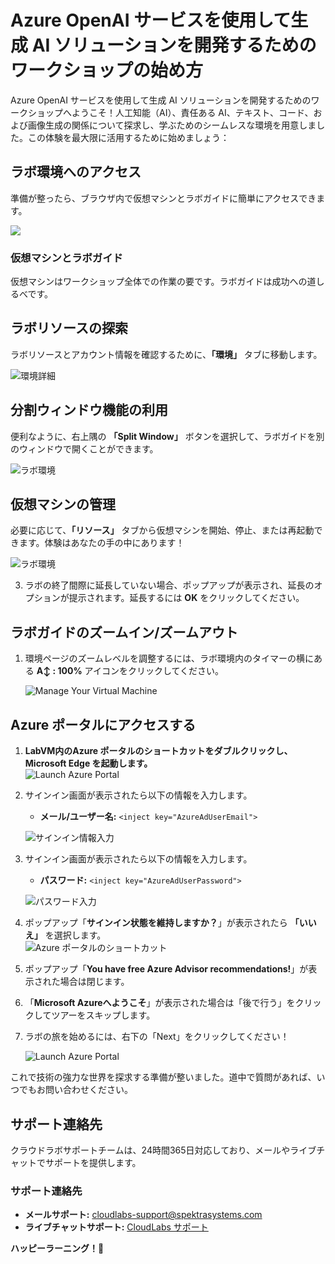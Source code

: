 # Azure OpenAI サービスを使用して生成 AI ソリューションを開発するためのワークショップの始め方

Azure OpenAI サービスを使用して生成 AI ソリューションを開発するためのワークショップへようこそ！人工知能（AI）、責任ある AI、テキスト、コード、および画像生成の関係について探求し、学ぶためのシームレスな環境を用意しました。この体験を最大限に活用するために始めましょう：

## ラボ環境へのアクセス

準備が整ったら、ブラウザ内で仮想マシンとラボガイドに簡単にアクセスできます。

   ![](../media/jai-1.png)

### 仮想マシンとラボガイド

仮想マシンはワークショップ全体での作業の要です。ラボガイドは成功への道しるべです。

## ラボリソースの探索

ラボリソースとアカウント情報を確認するために、**「環境」** タブに移動します。

   ![環境詳細](../media/jai-2.png)
 
## 分割ウィンドウ機能の利用

便利なように、右上隅の **「Split Window」** ボタンを選択して、ラボガイドを別のウィンドウで開くことができます。

   ![ラボ環境](../media/jai-3.png)
 
## 仮想マシンの管理

必要に応じて、**「リソース」** タブから仮想マシンを開始、停止、または再起動できます。体験はあなたの手の中にあります！

   ![ラボ環境](../media/jai-4.png)

3. ラボの終了間際に延長していない場合、ポップアップが表示され、延長のオプションが提示されます。延長するには **OK** をクリックしてください。

## ラボガイドのズームイン/ズームアウト

1. 環境ページのズームレベルを調整するには、ラボ環境内のタイマーの横にある **A↕ : 100%** アイコンをクリックしてください。

   ![Manage Your Virtual Machine](../media/labzoom-1.png)


## Azure ポータルにアクセスする  

1. **LabVM内のAzure ポータルのショートカットをダブルクリックし、 Microsoft Edge を起動します。**  
   ![Launch Azure Portal](../media/AOAIjp-10.png)
   
2. サインイン画面が表示されたら以下の情報を入力します。  
   - **メール/ユーザー名:** `<inject key="AzureAdUserEmail">`  

   ![サインイン情報入力](../media/AOAIjp-11.png)  
3. サインイン画面が表示されたら以下の情報を入力します。  
   - **パスワード:** `<inject key="AzureAdUserPassword">`  

   ![パスワード入力](../media/AOAIjp-12.png)  
4. ポップアップ「**サインイン状態を維持しますか？**」が表示されたら **「いいえ」** を選択します。  
   ![Azure ポータルのショートカット](../media/AOAIjp-13.png)  


5. ポップアップ「**You have free Azure Advisor recommendations!**」が表示された場合は閉じます。  

6. 「**Microsoft Azureへようこそ**」が表示された場合は「後で行う」をクリックしてツアーをスキップします。
7. ラボの旅を始めるには、右下の「Next」をクリックしてください！

   ![Launch Azure Portal](../media/jai-9.png)

これで技術の強力な世界を探求する準備が整いました。道中で質問があれば、いつでもお問い合わせください。

## サポート連絡先  

クラウドラボサポートチームは、24時間365日対応しており、メールやライブチャットでサポートを提供します。

### サポート連絡先  
- **メールサポート:** [cloudlabs-support@spektrasystems.com](mailto:cloudlabs-support@spektrasystems.com)  
- **ライブチャットサポート:** [CloudLabs サポート](https://cloudlabs.ai/labs-support)  

**ハッピーラーニング！🎉**  
